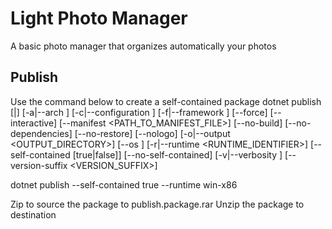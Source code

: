 # Light Photo Manager
A basic photo manager that organizes automatically your photos

## Publish
Use the command below to create a self-contained package
dotnet publish [<PROJECT>|<SOLUTION>] [-a|--arch <ARCHITECTURE>]
    [-c|--configuration <CONFIGURATION>]
    [-f|--framework <FRAMEWORK>] [--force] [--interactive]
    [--manifest <PATH_TO_MANIFEST_FILE>] [--no-build] [--no-dependencies]
    [--no-restore] [--nologo] [-o|--output <OUTPUT_DIRECTORY>]
    [--os <OS>] [-r|--runtime <RUNTIME_IDENTIFIER>]
    [--self-contained [true|false]]
    [--no-self-contained] [-v|--verbosity <LEVEL>]
    [--version-suffix <VERSION_SUFFIX>]

dotnet publish --self-contained true --runtime win-x86

Zip to source the package to publish.package.rar
Unzip the package to destination 



